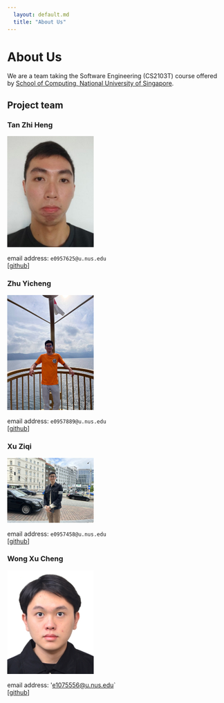 ```yaml
---
  layout: default.md
  title: "About Us"
---
```


# About Us

We are a team taking the Software Engineering (CS2103T) course offered by [School of Computing, National University of Singapore](http://www.comp.nus.edu.sg).

## Project team

### Tan Zhi Heng

<img src="images/tanzhiheng26.png" width="200px">

email address: `e0957625@u.nus.edu`<br>
[[github](https://github.com/Tanzhiheng26)]

### Zhu Yicheng

<img src="images/zhuuyicheng.png" width="200px">

email address: `e0957889@u.nus.edu`<br>
[[github](https://github.com/zhuuyicheng)]

### Xu Ziqi

<img src="images/ziiqii.png" width="200px">

email address: `e0957458@u.nus.edu`<br>
[[github](https://github.com/ziiqii)]


### Wong Xu Cheng

<img src="images/ksswsept20.png" width="200px">

email address: 'e1075556@u.nus.edu`<br>
[[github](http://github.com/KSSWSept20)]
